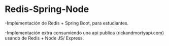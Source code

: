 # Redis-Spring-Node
-Implementación de Redis + Spring Boot, para estudiantes.

-Implementación extra consumiendo una api publica (rickandmortyapi.com) usando de Redis + Node JS/ Express.
